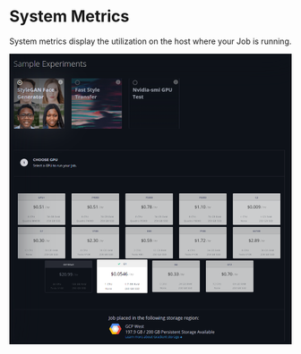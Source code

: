 # System Metrics

System metrics display the utilization on the host where your Job is running.

![](../../../.gitbook/assets/image%20%2820%29.png)

